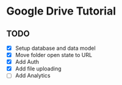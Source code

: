 # Google Drive Tutorial

## TODO

- [x] Setup database and data model
- [x] Move folder open state to URL
- [x] Add Auth
- [x] Add file uploading
- [ ] Add Analytics